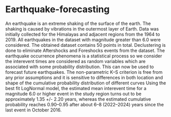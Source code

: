 # Earthquake-forecasting

An earthquake is an extreme shaking of the surface of the earth. The shaking is caused by vibrations in the outermost layer of Earth.
Data was initially collected for the Himalayas and adjacent regions from the 1964 to 2019.
All earthquakes in the dataset with magnitude greater than 6.0 were considered.
The obtained dataset contains 50 points in total.
Declustering is done to eliminate Aftershocks and Foreshocks events from the dataset.
The earthquake occurrence phenomena is a statistical process so we consider the interevent times are considered as random variables which are associated with some probability distribution.
This can now be used to forecast future earthquakes.
The non-parametric K–S criterion is free from any prior assumptions and it is sensitive to differences in both location and shape of the cumulative probability distribution of different curves
Using the best fit LogNormal model, the estimated mean interevent time for a magnitude 6.0 or higher event in the study region turns out to be approximately  1.35 +/- 2.20 years, whereas the estimated cumulative probability reaches 0.90–0.95 after about 6–8 (2022–2024) years since the last event in October 2016.
